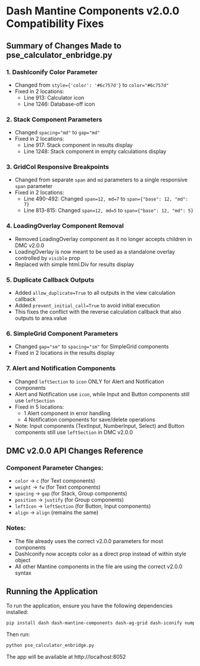 # Dash Mantine Components v2.0.0 Compatibility Fixes

## Summary of Changes Made to pse_calculator_enbridge.py

### 1. DashIconify Color Parameter
- Changed from `style={'color': '#6c757d'}` to `color="#6c757d"`
- Fixed in 2 locations:
  - Line 913: Calculator icon
  - Line 1246: Database-off icon

### 2. Stack Component Parameters
- Changed `spacing="md"` to `gap="md"`
- Fixed in 2 locations:
  - Line 917: Stack component in results display
  - Line 1248: Stack component in empty calculations display

### 3. GridCol Responsive Breakpoints
- Changed from separate `span` and `md` parameters to a single responsive `span` parameter
- Fixed in 2 locations:
  - Line 490-492: Changed `span=12, md=7` to `span={"base": 12, "md": 7}`
  - Line 813-815: Changed `span=12, md=5` to `span={"base": 12, "md": 5}`

### 4. LoadingOverlay Component Removal
- Removed LoadingOverlay component as it no longer accepts children in DMC v2.0.0
- LoadingOverlay is now meant to be used as a standalone overlay controlled by `visible` prop
- Replaced with simple html.Div for results display

### 5. Duplicate Callback Outputs
- Added `allow_duplicate=True` to all outputs in the view calculation callback
- Added `prevent_initial_call=True` to avoid initial execution
- This fixes the conflict with the reverse calculation callback that also outputs to area.value

### 6. SimpleGrid Component Parameters
- Changed `gap="sm"` to `spacing="sm"` for SimpleGrid components
- Fixed in 2 locations in the results display

### 7. Alert and Notification Components
- Changed `leftSection` to `icon` ONLY for Alert and Notification components
- Alert and Notification use `icon`, while Input and Button components still use `leftSection`
- Fixed in 5 locations:
  - 1 Alert component in error handling
  - 4 Notification components for save/delete operations
- Note: Input components (TextInput, NumberInput, Select) and Button components still use `leftSection` in DMC v2.0.0

## DMC v2.0.0 API Changes Reference

### Component Parameter Changes:
- `color` → `c` (for Text components)
- `weight` → `fw` (for Text components)
- `spacing` → `gap` (for Stack, Group components)
- `position` → `justify` (for Group components)
- `leftIcon` → `leftSection` (for Button, Input components)
- `align` → `align` (remains the same)

### Notes:
- The file already uses the correct v2.0.0 parameters for most components
- DashIconify now accepts color as a direct prop instead of within style object
- All other Mantine components in the file are using the correct v2.0.0 syntax

## Running the Application

To run the application, ensure you have the following dependencies installed:
```bash
pip install dash dash-mantine-components dash-ag-grid dash-iconify numpy pandas
```

Then run:
```bash
python pse_calculator_enbridge.py
```

The app will be available at http://localhost:8052